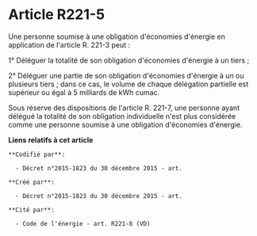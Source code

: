 # Article R221-5

Une personne soumise à une obligation d'économies d'énergie en application de l'article R. 221-3 peut :

1° Déléguer la totalité de son obligation d'économies d'énergie à un tiers ;

2° Déléguer une partie de son obligation d'économies d'énergie à un ou plusieurs tiers ; dans ce cas, le volume de chaque
délégation partielle est supérieur ou égal à 5 milliards de kWh cumac.

Sous réserve des dispositions de l'article R. 221-7, une personne ayant délégué la totalité de son obligation individuelle
n'est plus considérée comme une personne soumise à une obligation d'économies d'énergie.

**Liens relatifs à cet article**

	**Codifié par**:

	  - Décret n°2015-1823 du 30 décembre 2015 - art.

	**Créé par**:

	  - Décret n°2015-1823 du 30 décembre 2015 - art.

	**Cité par**:

	  - Code de l'énergie - art. R221-8 (VD)

